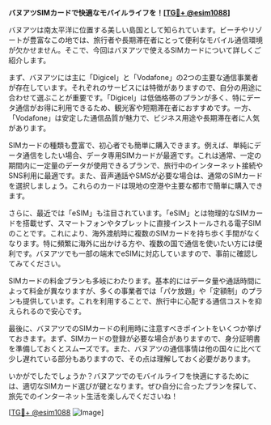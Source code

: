 **バヌアツSIMカードで快適なモバイルライフを！[[TG💪+ @esim1088](https://t.me/s/esim1088)]**

バヌアツは南太平洋に位置する美しい島国として知られています。ビーチやリゾートが豊富なこの地では、旅行者や長期滞在者にとって便利なモバイル通信環境が欠かせません。そこで、今回はバヌアツで使えるSIMカードについて詳しくご紹介します。

まず、バヌアツには主に「Digicel」と「Vodafone」の2つの主要な通信事業者が存在しています。それぞれのサービスには特徴がありますので、自分の用途に合わせて選ぶことが重要です。「Digicel」は低価格帯のプランが多く、特にデータ通信がお得に利用できるため、観光客や短期滞在者におすすめです。一方、「Vodafone」は安定した通信品質が魅力で、ビジネス用途や長期滞在者に人気があります。

SIMカードの種類も豊富で、初心者でも簡単に購入できます。例えば、単純にデータ通信をしたい場合、データ専用SIMカードが最適です。これは通常、一定の期間内に一定量のデータが使用できるプランで、旅行中のインターネット接続やSNS利用に最適です。また、音声通話やSMSが必要な場合は、通常のSIMカードを選択しましょう。これらのカードは現地の空港や主要な都市で簡単に購入できます。

さらに、最近では「eSIM」も注目されています。「eSIM」とは物理的なSIMカードを搭載せず、スマートフォンやタブレットに直接インストールされる電子SIMのことです。これにより、海外渡航時に複数のSIMカードを持ち歩く手間がなくなります。特に頻繁に海外に出かける方や、複数の国で通信を使いたい方には便利です。バヌアツでも一部の端末でeSIMに対応していますので、事前に確認してみてください。

SIMカードの料金プランも多岐にわたります。基本的にはデータ量や通話時間によって料金が異なりますが、多くの事業者では「パケ放題」や「定額制」のプランも提供しています。これを利用することで、旅行中に心配する通信コストを抑えられるので安心です。

最後に、バヌアツでのSIMカードの利用時に注意すべきポイントをいくつか挙げておきます。まず、SIMカードの登録が必要な場合がありますので、身分証明書を準備しておくとスムーズです。また、バヌアツの通信事情は他の国々に比べて少し遅れている部分もありますので、その点は理解しておく必要があります。

いかがでしたでしょうか？バヌアツでのモバイルライフを快適にするためには、適切なSIMカード選びが鍵となります。ぜひ自分に合ったプランを探して、旅先でのインターネット生活を楽しんでくださいね！

[[TG💪+ @esim1088](https://t.me/s/esim1088) ![Image](https://i.postimg.cc/Y0z9fWf4/image.png)]
